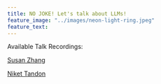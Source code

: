 ```yaml
---
title: NO JOKE! Let's talk about LLMs!
feature_image: "../images/neon-light-ring.jpeg"
feature_text:
---
```


Available Talk Recordings:  
  
[Susan Zhang](https://lijuncheng16.wixsite.com/my-site/recordings)  
  
[Niket Tandon](https://vimeo.com/815932806)
